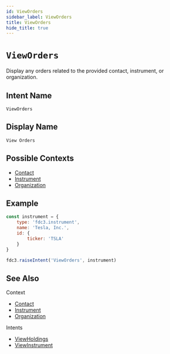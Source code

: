 ```yaml
---
id: ViewOrders
sidebar_label: ViewOrders
title: ViewOrders
hide_title: true
---
```

# `ViewOrders`

Display any orders related to the provided contact, instrument, or organization.

## Intent Name

`ViewOrders`

## Display Name

`View Orders`

## Possible Contexts

* [Contact](../../context/ref/Contact)
* [Instrument](../../context/ref/Instrument)
* [Organization](../../context/ref/Organization)

## Example

```js
const instrument = {
    type: 'fdc3.instrument',
    name: 'Tesla, Inc.',
    id: {
        ticker: 'TSLA'
    }
}

fdc3.raiseIntent('ViewOrders', instrument)
```

## See Also

Context

* [Contact](../../context/ref/Contact)
* [Instrument](../../context/ref/Instrument)
* [Organization](../../context/ref/Organization)

Intents

* [ViewHoldings](ViewHoldings)
* [ViewInstrument](ViewInstrument)
